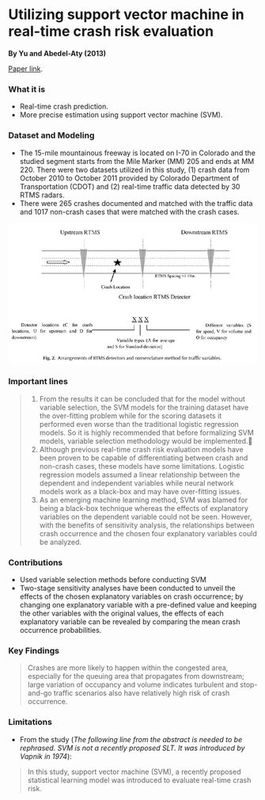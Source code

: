 
# Utilizing support vector machine in real-time crash risk evaluation

**By Yu and Abedel-Aty (2013)**

[Paper link](https://github.com/subasish/MannBhat01/blob/master/Mannering_Bhat_Paper/Papers/MBRP%202013_36.pdf).



### What it is
* Real-time crash prediction.
* More precise estimation using support vector machine (SVM).

### Dataset and Modeling
* The 15-mile mountainous freeway is located on I-70 in Colorado and the studied segment starts from the Mile Marker (MM) 205 and ends at MM 220. There were two datasets utilized in this study, (1) crash data from October 2010 to October 2011 provided by Colorado Department of Transportation (CDOT) and (2) real-time traffic data detected by 30 RTMS radars.
* There were 265 crashes documented and matched with the traffic data and 1017 non-crash cases that were matched with the crash cases.

![fig1](img/pap3/fig1.JPG)

### Important lines
> 1. From the results it can be concluded that for the model without variable selection, the SVM models for the training dataset have the over-fitting problem while for the scoring datasets it performed even worse than the traditional logistic regression models. So it is highly recommended that before formalizing SVM models, variable selection methodology would be implemented.:pushpin:
> 2. Although previous real-time crash risk evaluation models have been proven to be capable of differentiating between crash and non-crash cases, these models have some limitations. Logistic regression models assumed a linear relationship between the dependent and independent variables while neural network models work as a black-box and may have over-fitting issues.
> 3. As an emerging machine learning method, SVM was blamed for being a black-box technique whereas the effects of explanatory variables on the dependent variable could not be seen. However, with the benefits of sensitivity analysis, the relationships between crash occurrence and the chosen four explanatory variables could be analyzed.

### Contributions
* Used variable selection methods before conducting SVM
* Two-stage sensitivity analyses have been conducted to unveil the effects of the chosen explanatory variables on crash occurrence; by changing one explanatory variable with a pre-defined value and keeping the other variables with the original values, the effects of each explanatory variable can be revealed by comparing the mean crash occurrence probabilities.

### Key Findings
> Crashes are more likely to happen within the congested area, especially for the queuing area that propagates from downstream; large variation of
occupancy and volume indicates turbulent and stop-and-go traffic scenarios also have relatively high risk of crash occurrence.

### Limitations
* From the study (_The following line from the abstract is needed to be rephrased. SVM is not a recently proposed SLT. It was introduced by Vapnik in 1974_):
> In this study, support vector machine (SVM), a recently proposed statistical learning model was introduced to evaluate real-time crash risk.




